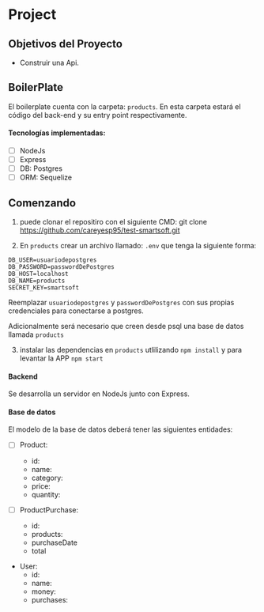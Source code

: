 # Project


## Objetivos del Proyecto

- Construir una Api.

## BoilerPlate

El boilerplate cuenta con la carpeta: `products`. En esta carpeta estará el código del back-end y su entry point respectivamente.

#### Tecnologías implementadas:
- [ ] NodeJs
- [ ] Express
- [ ] DB: Postgres
- [ ] ORM: Sequelize

## Comenzando
 1. puede clonar el repositiro con el siguiente CMD: 
 git clone https://github.com/careyesp95/test-smartsoft.git


 2. En `products` crear un archivo llamado: `.env` que tenga la siguiente forma: 
 
```
DB_USER=usuariodepostgres
DB_PASSWORD=passwordDePostgres
DB_HOST=localhost
DB_NAME=products
SECRET_KEY=smartsoft
```


Reemplazar `usuariodepostgres` y `passwordDePostgres` con sus propias credenciales para conectarse a postgres. 

Adicionalmente será necesario que creen desde psql una base de datos llamada `products`

 3. instalar las dependencias en `products`  utlilizando `npm install` y para levantar la APP `npm start`

#### Backend

Se desarrolla un servidor en NodeJs junto con Express.


#### Base de datos

El modelo de la base de datos deberá tener las siguientes entidades:

- [ ] Product:
  - id: 
  - name:
  - category:
  - price:
  - quantity:

- [ ] ProductPurchase:
  - id:
  - products:
  - purchaseDate
  - total

- User:
  - id:
  - name:
  - money:
  - purchases:











